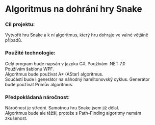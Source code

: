 # Algoritmus na dohrání hry Snake
### Cíl projektu:
Vytvořit hru Snake a k ní algoritmus, který hru dohraje ve valné většině případů.
### Použité technologie:
Celý program bude napsán v jazyku C#. Používám .NET 7.0<br>
Používám šablonu WPF. <br>
Algoritmus bude používat A* (AStar) algoritmus. <br>Součástí bude i generátor na náhodný hamiltonovský cyklus.
Generátor bude používat Primův algoritmus.
### Předpokládaná náročnost:
Náročnost je střední. Samotnou hru Snake jsem již dělal.<br> Algoritmus bude ale těžší, protože s Path-Finding algoritmy nemám zkušenost.
